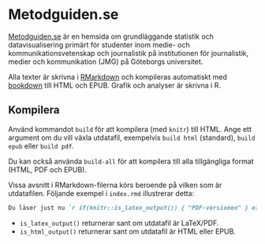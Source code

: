 # Metodguiden.se

[Metodguiden.se](http://metodguiden.se/) är en hemsida om grundläggande statistik och datavisualisering primärt för studenter inom medie- och kommunikationsvetenskap och journalistik på institutionen för journalistik, medier och kommunikation (JMG) på Göteborgs universitet.

Alla texter är skrivna i [RMarkdown](http://rmarkdown.rstudio.com/) och kompileras automatiskt med [bookdown](https://bookdown.org/) till HTML och EPUB. Grafik och analyser är skrivna i R. 

## Kompilera

Använd kommandot `build` för att kompilera (med `knitr`) till HTML. Ange ett argument om du vill växla utdatafil, exempelvis `build html` (standard), `build epub` eller `build pdf`.

Du kan också använda `build-all` för att kompilera till alla tillgängliga format (HTML, PDF och EPUB).

Vissa avsnitt i RMarkdown-filerna körs beroende på vilken som är utdatafilen. Följande exempel i `index.rmd` illustrerar detta:

```md
Du läser just nu `r if(knitr::is_latex_output()) { "PDF-versionen" } else if(knitr::is_html_output()) { "HTML-versionen" }` skapad automatiskt `r Sys.Date()`.
```

- `is_latex_output()` returnerar sant om utdatafil är LaTeX/PDF.
- `is_html_output()` returnerar sant om utdatafil är HTML eller EPUB.